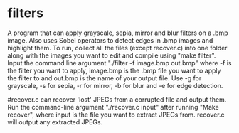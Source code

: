 # filters
A program that can apply grayscale, sepia, mirror and blur filters on a .bmp image. Also uses Sobel operators to detect edges in .bmp images and highlight them.
To run, collect all the files (except recover.c) into one folder along with the images you want to edit and compile using "make filter". Input the command line argument "./filter -f image.bmp out.bmp" where -f is the filter you want to apply, image.bmp is the .bmp file you want to apply the filter to and out.bmp is the name of your output file. Use -g for grayscale, -s for sepia, -r for mirror, -b for blur and -e for edge detection.   

#recover.c 
can recover 'lost' JPEGs from a corrupted file and output them. Run the command-line argument "./recover.c input" after running "Make recover", where input is the file you want to extract JPEGs from. recover.c will output any extracted JPEGs. 
